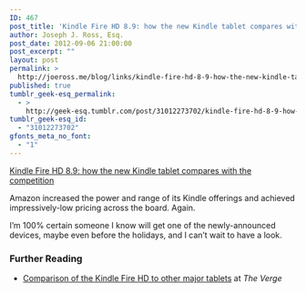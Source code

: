 ```yaml
---
ID: 467
post_title: 'Kindle Fire HD 8.9: how the new Kindle tablet compares with the competition'
author: Joseph J. Ross, Esq.
post_date: 2012-09-06 21:00:00
post_excerpt: ""
layout: post
permalink: >
  http://joeross.me/blog/links/kindle-fire-hd-8-9-how-the-new-kindle-tablet/
published: true
tumblr_geek-esq_permalink:
  - >
    http://geek-esq.tumblr.com/post/31012273702/kindle-fire-hd-8-9-how-the-new-kindle-tablet
tumblr_geek-esq_id:
  - "31012273702"
gfonts_meta_no_font:
  - "1"
---
```

<a href='http://www.theverge.com/2012/9/6/3297992/kindle-fire-hd-ipad-galaxy-note-10-1-microsoft-surface-specs-compare/in/3061995'>Kindle Fire HD 8.9: how the new Kindle tablet compares with the competition</a><div class="link_description"><p>Amazon increased the power and range of its Kindle offerings and achieved impressively-low pricing across the board. Again.</p>

<p>I&#8217;m 100% certain someone I know will get one of the newly-announced devices, maybe even before the holidays, and I can&#8217;t wait to have a look.</p>

<h3>Further Reading</h3>

<ul><li><a href="http://www.theverge.com/products/compare/6092/5343/5263/5273/5799" target="_blank">Comparison of the Kindle Fire HD to other major tablets</a> at <em>The Verge</em></li>
</ul></div>